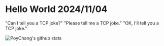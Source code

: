 # Hello World 2024/11/04

"Can I tell you a TCP joke?"
"Please tell me a TCP joke."
"OK, I'll tell you a TCP joke."

![PoyChang's github stats](https://github-readme-stats.vercel.app/api?username=poychang&show_icons=true&theme=dracula)
